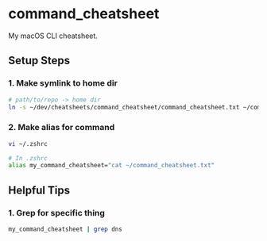 # command_cheatsheet

My macOS CLI cheatsheet.

## Setup Steps

### 1. Make symlink to home dir

```bash
# path/to/repo -> home dir
ln -s ~/dev/cheatsheets/command_cheatsheet/command_cheatsheet.txt ~/command_cheatsheet.txt
```

### 2. Make alias for command

```bash
vi ~/.zshrc

# In .zshrc
alias my_command_cheatsheet="cat ~/command_cheatsheet.txt"
```

## Helpful Tips

### 1. Grep for specific thing

```bash
my_command_cheatsheet | grep dns
```
